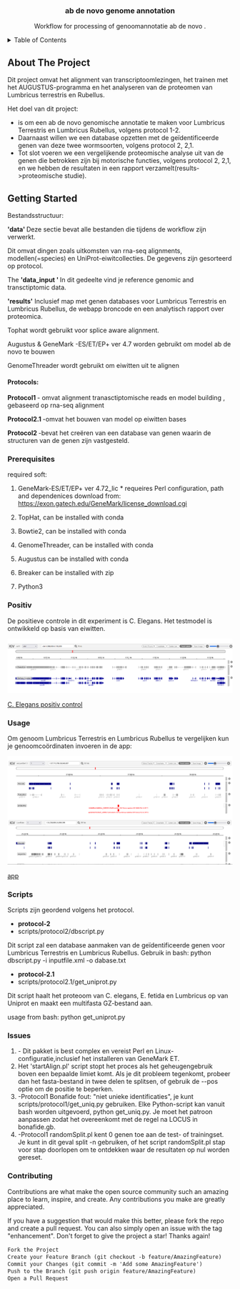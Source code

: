 
<!-- PROJECT LOGO -->


<h3 align="center">ab de novo genome annotation </h3>

  <p align="center">
    Workflow for processing of  genoomannotatie ab de novo .



<!-- TABLE OF CONTENTS -->
<details>
  <summary>Table of Contents</summary>
  <ol>
    <li>
      <a href="#about-the-project">About The Project</a>
      <ul>
        <li></li>
      </ul>
    </li>
    <li>
      <a href="#getting-started">Getting Started</a>
      <ul>
        <li><a href="#prerequisites">Prerequisites</a></li>
      </ul>
    </li>
    <li><a href="#usage">Usage</a></li>
    <li><a href="#Positiv">Positiv control</a></li>
    <li><a href="#contributing">Contributing</a></li>
    <li><a href="#Scripts">Scripts</a></li>
    <li><a href="#Issues">Issues</a></li>
  </ol>
</details>



<!-- ABOUT THE PROJECT -->
## About The Project

Dit project omvat het  alignment van transcriptoomlezingen, het trainen met het AUGUSTUS-programma 
en het analyseren van de proteomen van Lumbricus terrestris en Rubellus.

Het doel van dit project:

* is om een ab  de novo  genomische annotatie te maken voor Lumbricus Terrestris en Lumbricus Rubellus, volgens protocol 1-2. 
* Daarnaast willen we een database opzetten met de geïdentificeerde genen van deze twee wormsoorten, volgens protocol 2, 2,1. 
* Tot slot voeren we een vergelijkende proteomische analyse uit van de genen die betrokken zijn bij motorische functies,
 volgens protocol 2, 2,1, en we hebben de resultaten in een rapport verzamelt(results->proteomische studie).


<!-- GETTING STARTED -->
## Getting Started

Bestandsstructuur:


 <p> <strong> 'data'  </strong> Deze sectie bevat alle bestanden die tijdens de workflow zijn verwerkt.</p> 
 <p> Dit omvat dingen zoals uitkomsten van rna-seq alignments, modellen(=species) en UniProt-eiwitcollecties.
 De gegevens zijn gesorteerd op protocol.</p>


<p>  The <strong> 'data_input ' </strong>In dit gedeelte vind je reference genomic and transctiptomic data.  </p>

<p> <strong> 'results'</strong>  Inclusief map met genen databases voor Lumbricus Terrestris en Lumbricus Rubellus, 
de webapp broncode en een analytisch rapport over proteomica. </p> 
    
<p>  <string> Tophat</string>   wordt gebruikt voor splice aware   alignment.  </p> 
<p> <string> Augustus &  GeneMark</string>  -ES/ET/EP+ ver 4.7 worden gebruikt om model ab de novo te bouwen  </p>
<p> <string> GenomeThreader wordt gebruikt om eiwitten uit te alignen </string>  </p>

<h4>  Protocols: </h4>
 
  <p> <strong>Protocol1 </strong>  - omvat alignment  tranasctiptomische reads  en model building , gebaseerd op rna-seq  alignment</p>
  <p> <strong>Protocol2.1  </strong>-omvat het bouwen van model  op eiwitten bases  </p>
 <p>  <strong>Protocol2 </strong> -bevat het creëren van een database van genen waarin de structuren van de genen zijn vastgesteld. </p>

  
  


### Prerequisites

required soft:

1. GeneMark-ES/ET/EP+ ver 4.72_lic *
requeires Perl configuration, path and dependenices
download from: https://exon.gatech.edu/GeneMark/license_download.cgi

2. TopHat, can be installed with conda

3. Bowtie2, can be installed with conda

4. GenomeThreader, can be installed with conda

5. Augustus can be installed with conda
6. Breaker can be installed with zip

7. Python3



### Positiv 
De positieve controle in dit experiment is C. Elegans. Het testmodel is ontwikkeld op basis van eiwitten.  
 
 


  <a href="https://wclumterr.netlify.app/">
    <img src="https://github.com/ProjecticumDataScience/lumbricus/blob/master/images/product-screenshot/pc.png">
  </a>

<a href="https://wclumterr.netlify.app/"> C. Elegans positiv control</a>


### Usage

Om genoom Lumbricus Terrestris en Lumbricus Rubellus te vergelijken kun je genoomcoördinaten invoeren in de app:
 

  <a href="https://wclumterr.netlify.app/">
    <img src="https://github.com/ProjecticumDataScience/lumbricus/blob/master/images/product-screenshot/usage.png">
  </a>

<a href="https://genomewclumterr.netlify.app/"> app </a>

### Scripts

Scripts zijn geordend volgens het protocol.

* <strong> protocol-2 </strong>
* scripts/protocol2/dbscript.py

 Dit script zal een database aanmaken van de geïdentificeerde genen voor Lumbricus Terrestris en Lumbricus Rubellus.
 Gebruik in bash: 
python dbscript.py -i inputfile.xml -o dabase.txt
 
* <strong> protocol-2.1  </strong>
*  scripts/protocol2.1/get_uniprot.py


 Dit script haalt het proteoom van C. elegans, E. fetida en Lumbricus op van Uniprot en maakt een multifasta GZ-bestand aan.

usage from bash: 
python get_uniprot.py
 

### Issues

<ol>
  <li> - Dit pakket is best complex en vereist Perl en Linux-configuratie,inclusief het installeren van GeneMark ET.</li>
<li> Het 'startAlign.pl' script stopt het proces als het geheugengebruik boven een bepaalde limiet komt. Als je dit probleem tegenkomt, 
probeer dan het fasta-bestand in twee delen te splitsen, of gebruik de --pos optie om de positie te beperken. </li>
  <li>-Protocol1 
   Bonafide fout: "niet unieke identificaties", je kunt scripts/protocol1/get_uniq.py gebruiken. 
   Elke Python-script kan vanuit bash worden uitgevoerd, python get_uniq.py. 
   Je moet het patroon aanpassen zodat het overeenkomt met de regel na LOCUS in bonafide.gb.
  </li>

<li>-Protocol1 randomSplit.pl kent 0 genen toe aan de test- of trainingset. Je kunt in dit geval split -n gebruiken, 
of het script randomSplit.pl stap voor stap doorlopen om te ontdekken waar de resultaten op nul worden gereset.</li> 
</ol>





### Contributing

Contributions are what make the open source community such an amazing place to learn, inspire, and create. Any contributions you make are greatly appreciated.

If you have a suggestion that would make this better, please fork the repo and create a pull request. You can also simply open an issue with the tag "enhancement". Don't forget to give the project a star! Thanks again!

    Fork the Project
    Create your Feature Branch (git checkout -b feature/AmazingFeature)
    Commit your Changes (git commit -m 'Add some AmazingFeature')
    Push to the Branch (git push origin feature/AmazingFeature)
    Open a Pull Request
